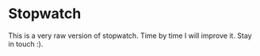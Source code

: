 # Stopwatch
This is a very raw version of stopwatch. Time by time I will improve it. Stay in touch :).

